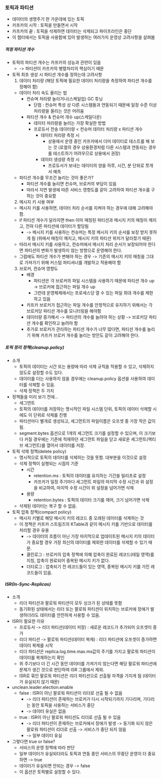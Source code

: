### 토픽과 파티션
* 데이터의 생명주기 한 가운데에 있는 토픽
* 카프카의 시작 : 토픽을 만들면서 시작
* 카프카의 끝 : 토픽을 삭제하면 데이터는 삭제되고 파이프라인은 중단
* 이 챕터에서는 토픽을 사용함에 있어 발생하는 여러가지 운영상 고려사항을 살펴봄
##### 적정 파티션 개수
* 토픽의 파티션 개수는 카프카의 성능과 관련이 있음
  * -> 파티션이 카프카의 병렬처리의 핵심이기 때문
* 토픽 최초 생성 시 파티션 개수를 정하는데 고려사항
  1. 데이터 처리량 (해당 토픽에 필요한 데이터 처리량을 측정하여 파티션 개수를 정해야 함)
    * 데이터 처리 속도 올리는 법
      * 컨슈며 처리량 늘리거나(스케일업) GC 튜닝
        * 단점 : 컨슈머 특성 상 다른 시스템들과 연동되기 때문에 일정 수준 이상 처리량을 올리는 것은 어려움
      * 파티션 개수 & 컨슈머 개수 up(스케일다운)
        * 데이터 처리량을 늘리는 가장 확실한 방법
        * 프로듀서 전송 데이터량 < 컨슈머 데이터 처리량 x 파티션 개수
          * 데이터 처리량 측정 시
            * 상용에서 운영 중인 카프카에서 더미 데이터로 테스트를 해 보는 것 (로컬의 경우 상용환경처럼 다른 시스템과 연동되는 경우를 테스트하기 어려우므로 상용에서 권장)
          * 데이터 생성량 측정 시 
            * 프로듀서가 보내는 데이터의 양을 하루, 시간, 분 단위로 쪼개서 예측
    * 파티션 개수를 무조건 늘리는 것이 좋은가?
      * 파티션 개수를 늘리면 컨슈머, 브로커의 부담이 있음
      * 따라서 지연 발생에 따른 서비스 영향도를 같이 고려하여 파티션 개수를 구하는 것이 중요함
  2. 메시지 키 사용 여부
    * 메시지 키를 사용하면, 데이터 처리 순서를 지켜야 하는 경우에 대해 고려해야 함.
    * if 파티션 개수가 달라지면 then 이미 매칭된 파티션과 메시지 키의 매칭이 깨지고, 전혀 다른 파티션에 데이터가 할당됨 
      * -> 메시지 키를 사용하는 컨슈머는 특정 메시지 키의 순서를 보장 받지 못하게 됨 (위에서 매칭이 깨지고, 메시지 키의 파티션 위치가 달라졌기 때문)
    * 따라서 메시지 키를 사용하고, 컨슈머에서 메시지 처리 순서가 보장되어야 한다면 파티션의 변화가 발생하지 않는 방향으로 운영해야 한다.
    * 그럼에도 파티션 개수가 변해야 하는 경우 -> 기존의 메시지 키의 매칭을 그대로 가져가기 위해 커스텀 파티셔너를 개발하고 적용해야 함
  3. 브로커, 컨슈머 영향도
     * 배경
       * 파티션은 각 브로커의 파일 시스템을 사용하기 때문에 파티션 개수 up -> 브로커에 접근하는 파일 개수 up
       * 그런데 운영체제에서는 프로세스당 열 수 있는 파일 최대 개수를 제한하고 있음
     * 카프카 브로커가 접근하는 파일 개수를 안정적으로 유지하기 위해서는 각 브로커당 파티션 개수를 모니터링을 해야함
     * 데이터량 증가해서 -> 파티션의 개수를 늘려야 하는 상황 -> 브로커당 파티션 개수를 확인하고 늘려야 함
     * 추가로 브로커가 관리하는 파티션 개수가 너무 많다면, 파티션 개수를 늘리기 위해 카프카 브로커 개수를 늘리는 방안도 같이 고려해야 한다.
##### 토픽 정리 정책(cleanup.policy)
* 소개
  * 토픽의 데이터는 시간 또는 용량에 따라 삭제 규칙을 적용할 수 있고, 삭제하지 않도로 설정할 수도 있다.
  * 데이터를 더는 사용하지 않을 경우에는 cleanup.policy 옵션을 사용하여 데이터를 삭제할 수 있음.
  * 삭제 정책은 두 가지
* 정책들을 미리 보기 전에...
  * 세그먼트 
  * 토픽의 데이터를 저장하는 명시적인 파일 시스템 단위, 토픽의 데이터 삭제할 시에도 이 단위로 삭제를 진행
  * 파티션마다 별개로 생성되고, 세그먼트의 파일이름은 오프셋 중 가장 작은 값이 됨.
  * segment.bytes 옵션으로 1개의 세그먼트 크기를 설정할 수 있으며, 이 크기보다 커질 경우에는 기존에 적재하던 세그먼트 파일을 닫고 새로운 세그먼트(액티브 세그먼트)를 열어서 데이터를 저장.
* 토픽 삭제 정책(delete policy)
  * 명시적으로 토픽의 데이터를 삭제하는 것을 뜻함. 대부분을 이것으로 설정
  * 삭제 정책이 실행되는 시점의 기준
    * 시간
      * retention.ms : 토픽의 데이터를 유지하는 기간을 밀리초로 설정
      * 카프카가 일정 주기마다 세그먼트 파일의 마지막 수정 시간과 위 설정을 비교하여, 마지막 수정 시간이 위 설정을 넘어가면 삭제
    * 용량
      * retention.bytes : 토픽의 데이터 크기를 제어, 크기 넘어가면 삭제
  * 삭제된 데이터는 복구 할 수 없음.
* 토픽 압축 정책(compact policy)
  * 메시지 키별로 해당 메시지 키의 레코드 중 오래된 데이터를 삭제하는 것
  * 이 정책은 카프카 스트림즈의 KTable과 같이 메시지 키를 기반으로 데이터를 처리할 경우 유용
    * -> 데이터의 흐름이 아닌 가장 마지막으로 업데이트된 메시지 키의 데이터가 중요할 경우 가장 최신의 데이터를 제외한 데이터를 삭제할 수 있기 때문.
    * 클린로그 : 브로커의 압축 정책에 의해 압축이 완료된 레코드(테일 영역)를 지칭, 압축이 완료되어 중복된 메시지 키가 없다.
    * 더티로그 : 압축되기 전 레코드들이 있는 영역, 중복된 메시지 키를 가진 레코드들이 있음.

##### ISR(In-Sync-Replicas)
* 소개
  * 리더 파티션과 팔로워 파티션이 모두 싱크가 된 상태를 뜻함
  * 동기화된 상태에서는 리더 또는 팔로워 파티션이 위치하는 브로커에 장애가 발생하더라도 데이터를 안전하게 사용할 수 있음.
* ISR이 필요한 이유
  * 프로듀서 -> 리더 파티션(데이터 저장) : 새로운 레코드가 추가되어 오프셋이 증가
  * 리더 파티션 -> 팔로워 파티션(데이터 복제) : 리더 파티션에 오프셋이 증가하면 데이터 복제를 시작 
  * 리더 파티션은 replica.log.time.max.ms값의 주기를 가지고 팔로워 파티션이 데이터를 복제하는지 확인
  * 위 주기보다 더 긴 시간 동안 데이터를 가져가지 않는다면 해당 팔로워 파티션에 문제가 생긴 것으로 판단하여 ISR 그룹에서 제외.
  * ISR로 묶인 팔로워 파티션은 리더 파티션으로 선출될 자격을 가지게 됨 (데이터가 유실되지 않기 때문)
* unclean.leader.election.enable
  * false : ISR이 아닌 팔로워 파티션이 리더로 선출 될 수 없음
    * -> 리더 파티션이 존재하는 브로커가 다시 시작되기까지 기다리며, 기다리는 동안 토픽을 사용하는 서비스가 중단
    * -> 데이터 유실은 없음 
  * true : ISR이 아닌 팔로워 파티션도 리더로 선출 될 수 있음
    * -> 리더 파티션이 존재하는 브로커에서 장애가 발생 -> 동기화 되지 않은 팔로워 파티션이 리더로 선출 -> 서비스가 중단 되지 않음
    * -> 일부 데이터 유실 
* 그렇다면 true or false?
  * 서비스의 운영 정책에 따라 판단
  * 일부 데이터가 유실되더라도 토픽과 연동 중인 서비스의 무중단 운영이 더 중요하면 -> true
  * 데이터가 유실되면 안되는 경우 -> false
  * 이 옵션은 토픽별로 설정할 수 있다.

